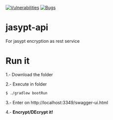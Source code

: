 [![Vulnerabilities](https://sonarcloud.io/api/project_badges/measure?project=eyrockscript_jasypt-api&metric=vulnerabilities)](https://sonarcloud.io/dashboard?id=eyrockscript_jasypt-api)
[![Bugs](https://sonarcloud.io/api/project_badges/measure?project=eyrockscript_jasypt-api&metric=bugs)](https://sonarcloud.io/dashboard?id=eyrockscript_jasypt-api)

# **jasypt-api**
For jasypt encryption as rest service

# **Run it**
1.- Download the folder

2.- Execute in folder
```sh
$ ./gradlew bootRun
```

3.- Enter on http://localhost:3349/swagger-ui.html

4.- **Encrypt/DEcrypt it!**
